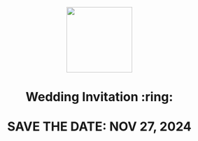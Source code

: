 
<p align="center"><img src="./assets/wedding.gif" width="150px" height="150px"/></a></p>
<h1 align="center">Wedding Invitation</a> :ring: <br> <br> SAVE THE DATE: NOV 27, 2024 <br> </h1>
